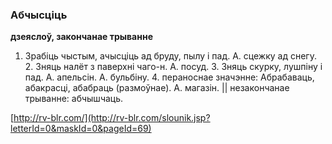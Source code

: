 ### Абчысціць
**дзеяслоў, закончанае трыванне**

1. Зрабіць чыстым, ачысціць ад бруду, пылу і пад. А. сцежку ад снегу. 2. Зняць налёт з паверхні чаго-н. А. посуд. 3. Зняць скурку, лушпіну і пад. А. апельсін. А. бульбіну. 4. пераноснае значэнне: Абрабаваць, абакрасці, абабраць (размоўнае). А. магазін. || незакончанае трыванне: абчышчаць.

<a rel="author">[http://rv-blr.com/](http://rv-blr.com/slounik.jsp?letterId=0&maskId=0&pageId=69)</a>
